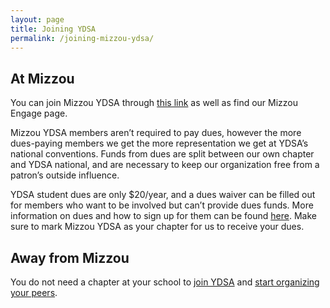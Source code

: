 ```yaml
---
layout: page
title: Joining YDSA
permalink: /joining-mizzou-ydsa/
---
```


## At Mizzou

You can join Mizzou YDSA through [this link](https://missouri.campuslabs.com/engage/organization/mizzouydsa) as well as find our Mizzou Engage page.

Mizzou YDSA members aren’t required to pay dues, however the more dues-paying members we get the more representation we get at YDSA’s national conventions. Funds from dues are split between our own chapter and YDSA national, and are necessary to keep our organization free from a patron’s outside influence.

YDSA student dues are only $20/year, and a dues waiver can be filled out for members who want to be involved but can’t provide dues funds. More information on dues and how to sign up for them can be found [here](https://act.dsausa.org/donate/ydsa_membership_2021/). Make sure to mark Mizzou YDSA as your chapter for us to receive your dues.

## Away from Mizzou

You do not need a chapter at your school to [join YDSA](https://act.dsausa.org/donate/ydsa_membership_2021/) and [start organizing your peers](http://midmodsa.org/starting-a-ydsa-chapter/).
